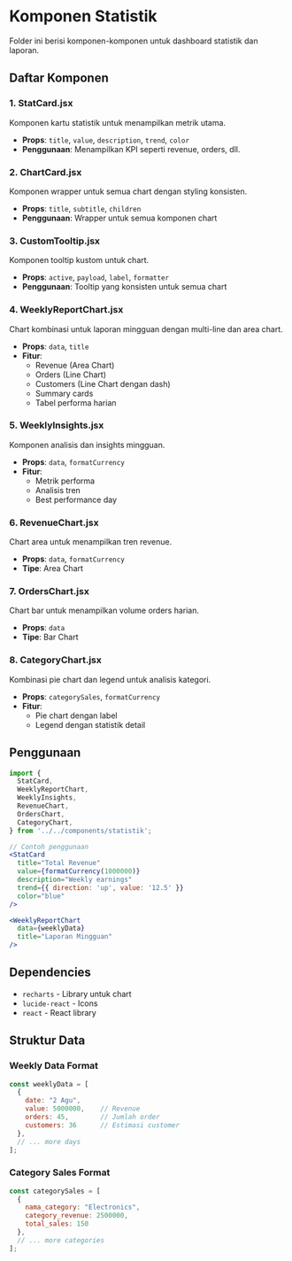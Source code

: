 # Komponen Statistik

Folder ini berisi komponen-komponen untuk dashboard statistik dan laporan.

## Daftar Komponen

### 1. **StatCard.jsx**
Komponen kartu statistik untuk menampilkan metrik utama.
- **Props**: `title`, `value`, `description`, `trend`, `color`
- **Penggunaan**: Menampilkan KPI seperti revenue, orders, dll.

### 2. **ChartCard.jsx**
Komponen wrapper untuk semua chart dengan styling konsisten.
- **Props**: `title`, `subtitle`, `children`
- **Penggunaan**: Wrapper untuk semua komponen chart

### 3. **CustomTooltip.jsx**
Komponen tooltip kustom untuk chart.
- **Props**: `active`, `payload`, `label`, `formatter`
- **Penggunaan**: Tooltip yang konsisten untuk semua chart

### 4. **WeeklyReportChart.jsx**
Chart kombinasi untuk laporan mingguan dengan multi-line dan area chart.
- **Props**: `data`, `title`
- **Fitur**: 
  - Revenue (Area Chart)
  - Orders (Line Chart)
  - Customers (Line Chart dengan dash)
  - Summary cards
  - Tabel performa harian

### 5. **WeeklyInsights.jsx**
Komponen analisis dan insights mingguan.
- **Props**: `data`, `formatCurrency`
- **Fitur**:
  - Metrik performa
  - Analisis tren
  - Best performance day

### 6. **RevenueChart.jsx**
Chart area untuk menampilkan tren revenue.
- **Props**: `data`, `formatCurrency`
- **Tipe**: Area Chart

### 7. **OrdersChart.jsx**
Chart bar untuk menampilkan volume orders harian.
- **Props**: `data`
- **Tipe**: Bar Chart

### 8. **CategoryChart.jsx**
Kombinasi pie chart dan legend untuk analisis kategori.
- **Props**: `categorySales`, `formatCurrency`
- **Fitur**:
  - Pie chart dengan label
  - Legend dengan statistik detail

## Penggunaan

```jsx
import {
  StatCard,
  WeeklyReportChart,
  WeeklyInsights,
  RevenueChart,
  OrdersChart,
  CategoryChart,
} from '../../components/statistik';

// Contoh penggunaan
<StatCard
  title="Total Revenue"
  value={formatCurrency(1000000)}
  description="Weekly earnings"
  trend={{ direction: 'up', value: '12.5' }}
  color="blue"
/>

<WeeklyReportChart 
  data={weeklyData} 
  title="Laporan Mingguan"
/>
```

## Dependencies

- `recharts` - Library untuk chart
- `lucide-react` - Icons
- `react` - React library

## Struktur Data

### Weekly Data Format
```javascript
const weeklyData = [
  {
    date: "2 Agu",
    value: 5000000,    // Revenue
    orders: 45,        // Jumlah order
    customers: 36      // Estimasi customer
  },
  // ... more days
];
```

### Category Sales Format
```javascript
const categorySales = [
  {
    nama_category: "Electronics",
    category_revenue: 2500000,
    total_sales: 150
  },
  // ... more categories
];
```
